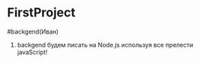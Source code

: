 # FirstProject

#backgend(Иван)

1. backgend будем писать на Node.js  используя все прелести javaScript!